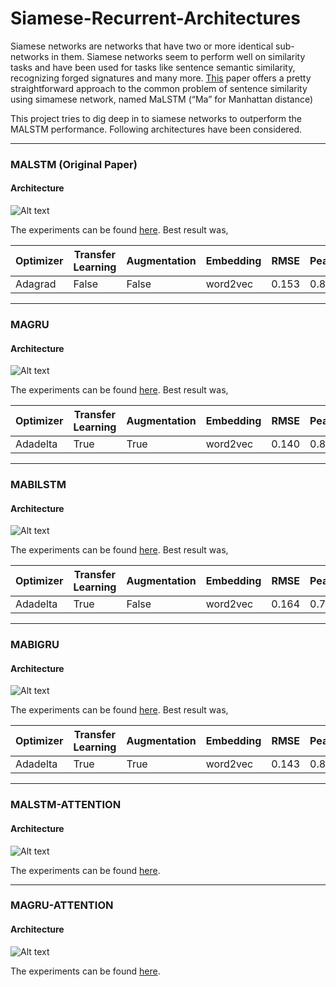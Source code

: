 # Siamese-Recurrent-Architectures
Siamese networks are networks that have two or more identical sub-networks in them. Siamese networks seem to perform well on similarity tasks and have been used for tasks like sentence semantic similarity, recognizing forged signatures and many more.
[This](http://www.mit.edu/~jonasm/info/MuellerThyagarajan_AAAI16.pdf) paper offers a pretty straightforward approach to the common problem of sentence similarity using simamese network, named MaLSTM (“Ma” for Manhattan distance)

This project tries to dig deep in to siamese networks to outperform the MALSTM performance. Following architectures have been considered.


----------------------------------------------------------------------------------------------------
### MALSTM (Original Paper)
#### Architecture
![Alt text](nn/images/MALSTM.jpg)

The experiments can be found [here](Siamese-Recurrent-Architectures%20-%20MALSTM.ipynb).
Best result was,

| Optimizer | Transfer Learning| Augmentation|Embedding|RMSE|Pearson|Spearman| 
| ----------|------------------| ------------|---------|----|-------|--------|
| Adagrad  | False | False |word2vec|0.153|0.809|0.741

-----------------------------------------------------------------------------------------------------
### MAGRU
#### Architecture
![Alt text](nn/images/MAGRU.jpg)

The experiments can be found [here](Siamese-Recurrent-Architectures%20-%20MAGRU.ipynb).
Best result was,

| Optimizer | Transfer Learning| Augmentation|Embedding|RMSE|Pearson|Spearman| 
| ----------|------------------| ------------|---------|----|-------|--------|
| Adadelta  | True | True |word2vec|0.140|0.838|0.780


-----------------------------------------------------------------------------------------------------
### MABILSTM
#### Architecture
![Alt text](nn/images/MABILSTM.jpg)

The experiments can be found [here](Siamese-Recurrent-Architectures%20-%20MABILSTM.ipynb).
Best result was,

| Optimizer | Transfer Learning| Augmentation|Embedding|RMSE|Pearson|Spearman| 
| ----------|------------------| ------------|---------|----|-------|--------|
| Adadelta  | True | False |word2vec|0.164|0.784|0.708

-----------------------------------------------------------------------------------------------------
### MABIGRU
#### Architecture
![Alt text](nn/images/MABIGRU.jpg)

The experiments can be found [here](Siamese-Recurrent-Architectures%20-%20MABIGRU.ipynb).
Best result was,

| Optimizer | Transfer Learning| Augmentation|Embedding|RMSE|Pearson|Spearman| 
| ----------|------------------| ------------|---------|----|-------|--------|
| Adadelta  | True | True |word2vec|0.143|0.832|0.773

-----------------------------------------------------------------------------------------------------
### MALSTM-ATTENTION
#### Architecture
![Alt text](nn/images/MALSTM-ATTENTION.jpg)

The experiments can be found [here](Siamese-Recurrent-Architectures%20-%20MALSTM-ATTENTION.ipynb).

-----------------------------------------------------------------------------------------------------
### MAGRU-ATTENTION
#### Architecture
![Alt text](nn/images/MAGRU-ATTENTION.jpg)

The experiments can be found [here](Siamese-Recurrent-Architectures%20-%20MAGRU-ATTENTION.ipynb).

